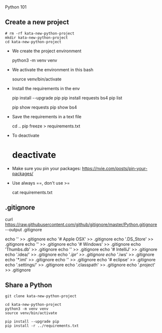 Python 101

## Create a new project

    # rm -rf kata-new-python-project
    mkdir kata-new-python-project
    cd kata-new-python-project

* We create the project environment

    python3 -m venv venv

* We activate the environment in this bash

    source venv/bin/activate

* Install the requirements in the env

    pip install --upgrade pip
    pip install requests bs4
    pip list

    pip show requests
    pip show bs4

* Save the requirements in a text file

	cd ..
    pip freeze > requirements.txt

* To deactivate

    # deactivate

* Make sure you pin your packages: https://nvie.com/posts/pin-your-packages/
* Use always ==, don't use >=

    cat requirements.txt

## .gitignore

curl https://raw.githubusercontent.com/github/gitignore/master/Python.gitignore --output .gitignore

echo '' >> .gitignore
echo '# Apple OSX' >> .gitignore
echo '.DS_Store' >> .gitignore
echo '' >> .gitignore
echo '# Windows' >> .gitignore
echo 'Thumbs.db' >> .gitignore
echo '' >> .gitignore
echo '# IntelliJ' >> .gitignore
echo '.idea/' >> .gitignore
echo '*.ipr' >> .gitignore
echo '*.iws' >> .gitignore
echo '*.iml' >> .gitignore
echo '' >> .gitignore
echo '# eclipse' >> .gitignore
echo '.settings/' >> .gitignore
echo '.classpath' >> .gitignore
echo '.project' >> .gitignore

## Share a Python

    git clone kata-new-python-project

    cd kata-new-python-project
    python3 -m venv venv
    source venv/bin/activate

    pip install --upgrade pip
    pip install -r ../requirements.txt

